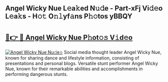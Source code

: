 ## Angel Wicky Nue L𝚎a𝚔ed N𝚞𝚍e - Part-xFj Vi𝚍𝚎o L𝚎a𝚔s - H𝚘𝚝 O𝚗𝚕yf𝚊ns P𝚑𝚘tos yBBQY

# <h2><a href="http://kfciil.oniu.top/?m=Angel+Wicky+Nue">🔗👉 🔴 Angel Wicky Nue P𝚑ot𝚘𝚜 V𝚒d𝚎o</a></h2>

[![Angel Wicky Nue Nu𝚍e𝚜](https://i.imgur.com/0qMVB7G.gif)](http://kfciil.oniu.top/?m=Angel+Wicky+Nue)
Social media thought leader Angel Wicky Nue, known for sharing dance and lifestyle information, consisting of presentations and personal blogs. Versatile stunt performer Angel Wicky Nue, known for their remarkable abilities and accomplishments in performing dangerous stunts.  
